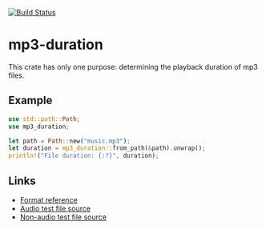 [![Build Status](https://travis-ci.org/agersant/mp3-duration.svg?branch=master)](https://travis-ci.org/agersant/mp3-duration)

# mp3-duration

This crate has only one purpose: determining the playback duration of mp3 files.

## Example

```rust
use std::path::Path;
use mp3_duration;

let path = Path::new("music.mp3");
let duration = mp3_duration::from_path(&path).unwrap();
println!("File duration: {:?}", duration);
```

## Links
- [Format reference](https://www.codeproject.com/Articles/8295/MPEG-Audio-Frame-Header)
- [Audio test file source](http://freemusicarchive.org/music/Karine_Gilanyan/Beethovens_Sonata_No_15_in_D_Major/Beethoven_-_Piano_Sonata_nr15_in_D_major_op28_Pastoral_-_I_Allegro)
- [Non-audio test file source](https://www.pexels.com/photo/close-up-of-tiled-floor-258805/)
